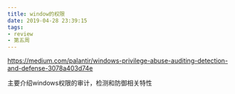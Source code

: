 ```yaml
---
title: window的权限
date: 2019-04-28 23:39:15
tags:
- review
- 第五周
---
```


<https://medium.com/palantir/windows-privilege-abuse-auditing-detection-and-defense-3078a403d74e>

主要介绍windows权限的审计，检测和防御相关特性

